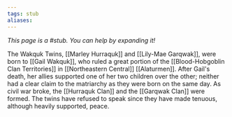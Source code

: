 ```yaml
---
tags: stub
aliases:
---
```


*This page is a #stub. You can help by expanding it!*

The Wakquk Twins, [[Marley Hurraquk]] and [[Lily-Mae Garqwak]], were born to [[Gail Wakquk]], who ruled a great portion of the [[Blood-Hobgoblin Clan Territories]] in [[Northeastern Central]] [[Alaturmen]]. After Gail's death, her allies supported one of her two children over the other; neither had a clear claim to the matriarchy as they were born on the same day. As civil war broke, the [[Hurraquk Clan]] and the [[Garqwak Clan]] were formed. The twins have refused to speak since they have made tenuous, although heavily supported, peace.